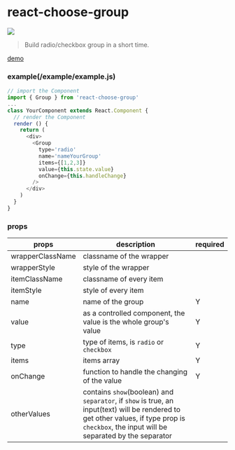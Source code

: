 # react-choose-group
![](https://travis-ci.org/hunnble/react-choose.svg?branch=master)
> Build radio/checkbox group in a short time.

[demo](http://hunnble.github.io/react-choose/example/example.html)

### example(/example/example.js)
```javascript
// import the Component
import { Group } from 'react-choose-group'
...
class YourComponent extends React.Component {
  // render the Component
  render () {
    return (
      <div>
        <Group
          type='radio'
          name='nameYourGroup'
          items={[1,2,3]}
          value={this.state.value}
          onChange={this.handleChange}
        />
      </div>
    )
  }
}
```

### props
props             | description   | required
-------------     | ------------- | -------------
wrapperClassName  | classname of the wrapper |
wrapperStyle      | style of the wrapper |
itemClassName     | classname of every item |
itemStyle         | style of every item |
name              | name of the group | Y
value             | as a controlled component, the value is the whole group's value | Y
type              | type of items, is `radio` or `checkbox` | Y
items             | items array | Y
onChange          | function to handle the changing of the value | Y
otherValues       | contains `show`(boolean) and `separator`, if `show` is true, an input(text) will be rendered to get other values, if type prop is `checkbox`, the input will be separated by the separator |
